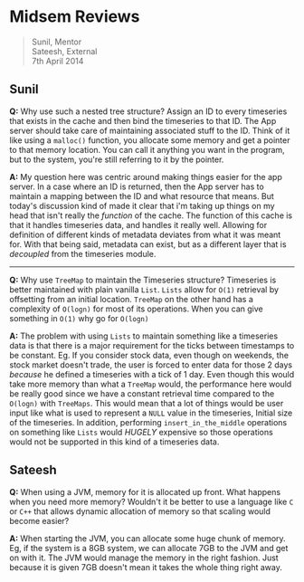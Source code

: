 # Midsem Reviews
> Sunil, Mentor  
> Sateesh, External  
> 7th April 2014

## Sunil

**Q:** Why use such a nested tree structure? Assign an ID to every timeseries that exists in the cache and then bind the timeseries to that ID. The App server should take care of maintaining associated stuff to the ID. Think of it like using a `malloc()` function, you allocate some memory and get a pointer to that memory location. You can call it anything you want in the program, but to the system, you're still referring to it by the pointer.

**A:** My question here was centric around making things easier for the app server. In a case where an ID is returned, then the App server has to maintain a mapping between the ID and what resource that means. But today's discussion kind of made it clear that i'm taking up things on my head that isn't really the _function_ of the cache. The function of this cache is that it handles timeseries data, and handles it really well. Allowing for definition of different kinds of metadata deviates from what it was meant for. With that being said, metadata can exist, but as a different layer that is _decoupled_ from the timeseries module.

---

**Q:** Why use `TreeMap` to maintain the Timeseries structure? Timeseries is better maintained with plain vanilla `List`. `Lists` allow for `O(1)` retrieval by offsetting from an initial location. `TreeMap` on the other hand has a complexity of `O(logn)` for most of its operations. When you can give something in `O(1)` why go for `O(logn)`

**A:** The problem with using `Lists` to maintain something like a timeseries data is that there is a major requirement for the ticks between timestamps to be constant. Eg. If you consider stock data, even though on weekends, the stock market doesn't trade, the user is forced to enter data for those 2 days _because_ he defined a timeseries with a tick of 1 day. Even though this would take more memory than what a `TreeMap` would, the performance here would be really good since we have a constant retrieval time compared to the `O(logn)` with `TreeMaps`. This would mean that a lot of things would be user input like what is used to represent a `NULL` value in the timeseries,  Initial size of the timeseries. In addition, performing `insert_in_the_middle` operations on something like `Lists` would _HUGELY_ expensive so those operations would not be supported in this kind of a timeseries data. 

## Sateesh

**Q:** When using a JVM, memory for it is allocated up front. What happens when you need more memory? Wouldn't it be better to use a language like `C` or `C++` that allows dynamic allocation of memory so that scaling would become easier?

**A:** When starting the JVM, you can allocate some huge chunk of memory. Eg, if the system is a 8GB system, we can allocate 7GB to the JVM and get on with it. The JVM would manage the memory in the right fashion. Just because it is given 7GB doesn't mean it takes the whole thing right away. 